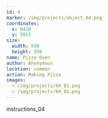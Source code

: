 ```yaml
---
id: 4
marker: /img/projects/object_04.png
coordinates:
  x: 6410
  y: 5915
size:
  width: 550
  height: 550
name: Pizza Oven
author: Anonymous
location: common
action: Making Pizza
images:
  - /img/projects/04_01.png
  - /img/projects/04_02.png
---
```


instructions_04
